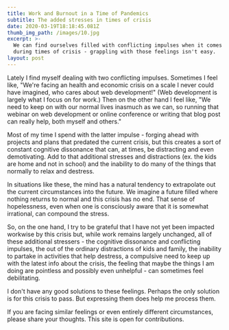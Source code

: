 ```yaml
---
title: Work and Burnout in a Time of Pandemics
subtitle: The added stresses in times of crisis
date: 2020-03-19T18:18:45.081Z
thumb_img_path: /images/10.jpg
excerpt: >-
  We can find ourselves filled with conflicting impulses when it comes to work
  during times of crisis - grappling with those feelings isn't easy.
layout: post
---
```

Lately I find myself dealing with two conflicting impulses. Sometimes I feel like, "We're facing an health and economic crisis on a scale I never could have imagined, who cares about web development!" (Web development is largely what I focus on for work.) Then on the other hand I feel like, "We need to keep on with our normal lives inasmuch as we can, so running that webinar on web development or online conference or writing that blog post can really help, both myself and others."

Most of my time I spend with the latter impulse - forging ahead with projects and plans that predated the current crisis, but this creates a sort of constant cognitive dissonance that can, at times, be distracting and even demotivating. Add to that additional stresses and distractions (ex. the kids are home and not in school) and the inability to do many of the things that normally to relax and destress.

In situations like these, the mind has a natural tendency to extrapolate out the current circumstances into the future. We imagine a future filled where nothing returns to normal and this crisis has no end. That sense of hopelessness, even when one is consciously aware that it is somewhat irrational, can compound the stress.

So, on the one hand, I try to be grateful that I have not yet been impacted workwise by this crisis but, while work remains largely unchanged, all of these additional stressers - the cognitive dissonance and conflicting impulses, the out of the ordinary distractions of kids and family, the inability to partake in activities that help destress, a compulsive need to keep up with the latest info about the crisis, the feeling that maybe the things I am doing are pointless and possibly even unhelpful - can sometimes feel debilitating.

I don't have any good solutions to these feelings. Perhaps the only solution is for this crisis to pass. But expressing them does help me process them.

If you are facing similar feelings or even entirely different circumstances, please share your thoughts. This site is open for contributions.
